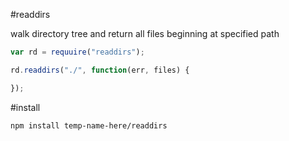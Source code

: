 #readdirs

walk directory tree and return all files beginning at specified path

```js
var rd = requuire("readdirs");

rd.readdirs("./", function(err, files) {

});
```

#install

```
npm install temp-name-here/readdirs
```
